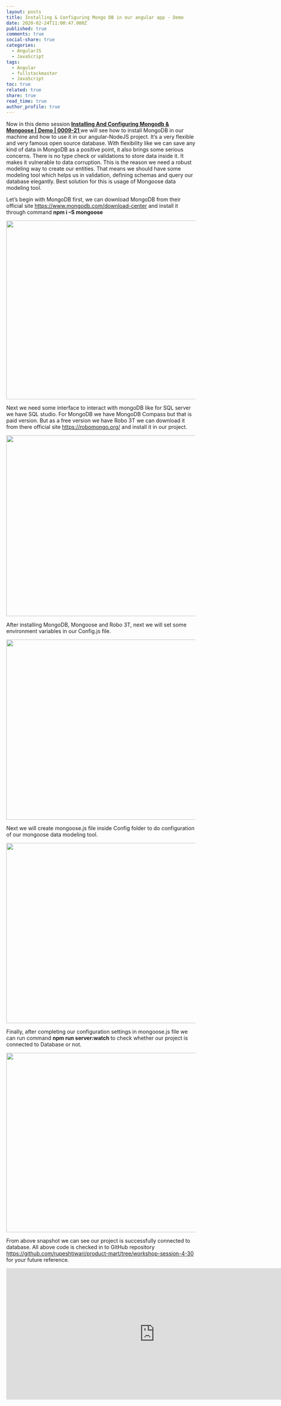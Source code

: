 ```yaml
---
layout: posts
title: Installing & Configuring Mongo DB in our angular app - Demo
date: 2020-02-24T11:00:47.000Z
published: true
comments: true
social-share: true
categories:
  - AngularJS
  - JavaScript
tags:
  - Angular
  - fullstackmaster
  - JavaScript
toc: true
related: true
share: true
read_time: true
author_profile: true
---
```


<p>Now in this demo session <a href="https://www.youtube.com/watch?v=MAJpsTGU470&amp;list=PLZed_adPqIJrl9pwlERGhU-RCNOtKqvyD&amp;index=22&amp;t=0s" target="_blank" rel="noopener noreferrer"><strong>Installing And Configuring Mongodb &amp; Mongoose | Demo | 0009-21 </strong></a>we will see how to install MongoDB in our machine and how to use it in our angular-NodeJS project. It’s a very flexible and very famous open source database. With flexibility like we can save any kind of data in MongoDB as a positive point, it also brings some serious concerns. There is no type check or validations to store data inside it. It makes it vulnerable to data corruption. This is the reason we need a robust modeling way to create our entities. That means we should have some modeling tool which helps us in validation, defining schemas and query our database elegantly. Best solution for this is usage of Mongoose data modeling tool.</p>
<p>Let’s begin with MongoDB first, we can download MongoDB from their official site <a href="https://www.mongodb.com/download-center" target="_blank" rel="noopener noreferrer">https://www.mongodb.com/download-center</a> and install it through command <strong>npm i –S mongoose</strong></p>
<p><img class="alignnone size-full wp-image-3001" src="{{ site.baseurl }}/assets/2020/02/21_1.png" alt="" width="851" height="476" /></p>
<p>Next we need some interface to interact with mongoDB like for SQL server we have SQL studio. For MongoDB we have MongoDB Compass but that is paid version. But as a free version we have Robo 3T we can download it from there official site <a href="https://robomongo.org/" target="_blank" rel="noopener noreferrer">https://robomongo.org/</a> and install it in our project.</p>
<p><img class="alignnone size-full wp-image-3000" src="{{ site.baseurl }}/assets/2020/02/21_2.png" alt="" width="853" height="482" /></p>
<p>After installing MongoDB, Mongoose and Robo 3T, next we will set some environment variables in our Config.js file.</p>
<p><img class="alignnone size-full wp-image-2999" src="{{ site.baseurl }}/assets/2020/02/21_3.png" alt="" width="851" height="480" /></p>
<p>Next we will create mongoose.js file inside Config folder to do configuration of our mongoose data modeling tool.</p>
<p><img class="alignnone size-full wp-image-2998" src="{{ site.baseurl }}/assets/2020/02/21_4.png" alt="" width="854" height="480" /></p>
<p>Finally, after completing our configuration settings in mongoose.js file we can run command <strong>npm run server:watch </strong>to check whether our project is connected to Database or not.</p>
<p><img class="alignnone size-full wp-image-2997" src="{{ site.baseurl }}/assets/2020/02/21_5.png" alt="" width="851" height="478" /></p>
<p>From above snapshot we can see our project is successfully connected to database. All above code is checked in to GitHub repository <a href="https://github.com/rupeshtiwari/product-mart/tree/workshop-session-4-30" target="_blank" rel="noopener noreferrer">https://github.com/rupeshtiwari/product-mart/tree/workshop-session-4-30</a> for your future reference.</p>
<p><iframe src="https://www.youtube.com/embed/MAJpsTGU470" width="790" height="350" frameborder="0" allowfullscreen="allowfullscreen"><span data-mce-type="bookmark" style="display: inline-block; width: 0px; overflow: hidden; line-height: 0;" class="mce_SELRES_start">﻿</span></iframe></p>
